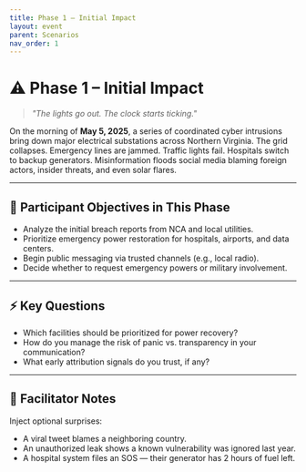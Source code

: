 ```yaml
---
title: Phase 1 – Initial Impact
layout: event
parent: Scenarios
nav_order: 1
---
```


# ⚠️ Phase 1 – Initial Impact

> _"The lights go out. The clock starts ticking."_

On the morning of **May 5, 2025**, a series of coordinated cyber intrusions bring down major electrical substations across Northern Virginia. The grid collapses. Emergency lines are jammed. Traffic lights fail. Hospitals switch to backup generators. Misinformation floods social media blaming foreign actors, insider threats, and even solar flares.

---

## 🎯 Participant Objectives in This Phase

- Analyze the initial breach reports from NCA and local utilities.
- Prioritize emergency power restoration for hospitals, airports, and data centers.
- Begin public messaging via trusted channels (e.g., local radio).
- Decide whether to request emergency powers or military involvement.

---

## ⚡ Key Questions

- Which facilities should be prioritized for power recovery?
- How do you manage the risk of panic vs. transparency in your communication?
- What early attribution signals do you trust, if any?

---

## 🧠 Facilitator Notes

Inject optional surprises:
- A viral tweet blames a neighboring country.
- An unauthorized leak shows a known vulnerability was ignored last year.
- A hospital system files an SOS — their generator has 2 hours of fuel left.
